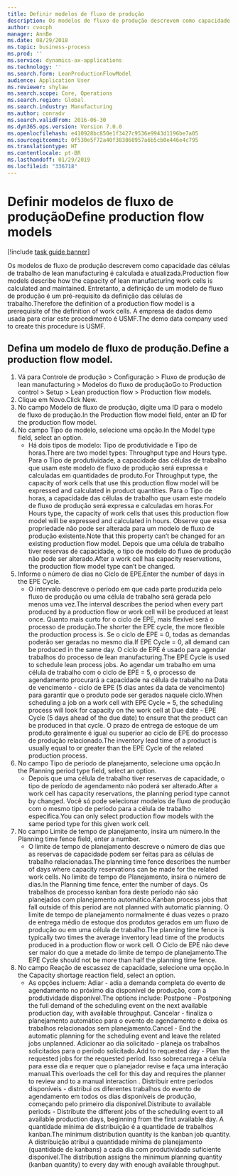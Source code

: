 ```yaml
---
title: Definir modelos de fluxo de produção
description: Os modelos de fluxo de produção descrevem como capacidade das células de trabalho de lean manufacturing é calculada e atualizada.
author: cvocph
manager: AnnBe
ms.date: 08/29/2018
ms.topic: business-process
ms.prod: ''
ms.service: dynamics-ax-applications
ms.technology: ''
ms.search.form: LeanProductionFlowModel
audience: Application User
ms.reviewer: shylaw
ms.search.scope: Core, Operations
ms.search.region: Global
ms.search.industry: Manufacturing
ms.author: conradv
ms.search.validFrom: 2016-06-30
ms.dyn365.ops.version: Version 7.0.0
ms.openlocfilehash: e410928bc850e1f3427c9536e9943d1196be7a05
ms.sourcegitcommit: 0f530e5f72a40f383868957a6b5cb0e446e4c795
ms.translationtype: HT
ms.contentlocale: pt-BR
ms.lasthandoff: 01/29/2019
ms.locfileid: "336718"
---
```

# <a name="define-production-flow-models"></a><span data-ttu-id="8800e-103">Definir modelos de fluxo de produção</span><span class="sxs-lookup"><span data-stu-id="8800e-103">Define production flow models</span></span>

[!include [task guide banner](../../includes/task-guide-banner.md)]

<span data-ttu-id="8800e-104">Os modelos de fluxo de produção descrevem como capacidade das células de trabalho de lean manufacturing é calculada e atualizada.</span><span class="sxs-lookup"><span data-stu-id="8800e-104">Production flow models describe how the capacity of lean manufacturing work cells is calculated and maintained.</span></span> <span data-ttu-id="8800e-105">Entretanto, a definição de um modelo de fluxo de produção é um pré-requisito da definição das células de trabalho.</span><span class="sxs-lookup"><span data-stu-id="8800e-105">Therefore the definition of a production flow model is a prerequisite of the definition of work cells.</span></span> <span data-ttu-id="8800e-106">A empresa de dados demo usada para criar este procedimento é USMF.</span><span class="sxs-lookup"><span data-stu-id="8800e-106">The demo data company used to create this procedure is USMF.</span></span>


## <a name="define-a-production-flow-model"></a><span data-ttu-id="8800e-107">Defina um modelo de fluxo de produção.</span><span class="sxs-lookup"><span data-stu-id="8800e-107">Define a production flow model.</span></span> 
1. <span data-ttu-id="8800e-108">Vá para Controle de produção > Configuração > Fluxo de produção de lean manufacturing > Modelos do fluxo de produção</span><span class="sxs-lookup"><span data-stu-id="8800e-108">Go to Production control > Setup > Lean production flow > Production flow models.</span></span>
2. <span data-ttu-id="8800e-109">Clique em Novo.</span><span class="sxs-lookup"><span data-stu-id="8800e-109">Click New.</span></span>
3. <span data-ttu-id="8800e-110">No campo Modelo de fluxo de produção, digite uma ID para o modelo de fluxo de produção.</span><span class="sxs-lookup"><span data-stu-id="8800e-110">In the Production flow model field, enter an ID for the production flow model.</span></span>
4. <span data-ttu-id="8800e-111">No campo Tipo de modelo, selecione uma opção.</span><span class="sxs-lookup"><span data-stu-id="8800e-111">In the Model type field, select an option.</span></span>
    * <span data-ttu-id="8800e-112">Há dois tipos de modelo: Tipo de produtividade e Tipo de horas.</span><span class="sxs-lookup"><span data-stu-id="8800e-112">There are two model types: Throughput type and Hours type.</span></span> <span data-ttu-id="8800e-113">Para o Tipo de produtividade, a capacidade das células de trabalho que usam este modelo de fluxo de produção será expressa e calculadas em quantidades de produto.</span><span class="sxs-lookup"><span data-stu-id="8800e-113">For Throughput type, the capacity of work cells that use this production flow model will be expressed and calculated in product quantities.</span></span> <span data-ttu-id="8800e-114">Para o Tipo de horas, a capacidade das células de trabalho que usam este modelo de fluxo de produção será expressa e calculadas em horas.</span><span class="sxs-lookup"><span data-stu-id="8800e-114">For Hours type, the capacity of work cells that uses this production flow model will be expressed and calculated in hours.</span></span> <span data-ttu-id="8800e-115">Observe que essa propriedade não pode ser alterada para um modelo de fluxo de produção existente.</span><span class="sxs-lookup"><span data-stu-id="8800e-115">Note that this property can’t be changed for an existing production flow model.</span></span> <span data-ttu-id="8800e-116">Depois que uma célula de trabalho tiver reservas de capacidade, o tipo de modelo do fluxo de produção não pode ser alterado.</span><span class="sxs-lookup"><span data-stu-id="8800e-116">After a work cell has capacity reservations, the production flow model type can’t be changed.</span></span>  
5. <span data-ttu-id="8800e-117">Informe o número de dias no Ciclo de EPE.</span><span class="sxs-lookup"><span data-stu-id="8800e-117">Enter the number of days in the EPE Cycle.</span></span>
    * <span data-ttu-id="8800e-118">O intervalo descreve o período em que cada parte produzida pelo fluxo de produção ou uma célula de trabalho será gerada pelo menos uma vez.</span><span class="sxs-lookup"><span data-stu-id="8800e-118">The interval describes the period when every part produced by a production flow or work cell will be produced at least once.</span></span> <span data-ttu-id="8800e-119">Quanto mais curto for o ciclo de EPE, mais flexível será o processo de produção.</span><span class="sxs-lookup"><span data-stu-id="8800e-119">The shorter the EPE cycle, the more flexible the production process is.</span></span> <span data-ttu-id="8800e-120">Se o ciclo de EPE = 0, todas as demandas poderão ser geradas no mesmo dia.</span><span class="sxs-lookup"><span data-stu-id="8800e-120">If EPE Cycle = 0, all demand can be produced in the same day.</span></span> <span data-ttu-id="8800e-121">O ciclo de EPE é usado para agendar trabalhos do processo de lean manufacturing.</span><span class="sxs-lookup"><span data-stu-id="8800e-121">The EPE Cycle is used to schedule lean process jobs.</span></span> <span data-ttu-id="8800e-122">Ao agendar um trabalho em uma célula de trabalho com o ciclo de EPE = 5, o processo de agendamento procurará a capacidade na célula de trabalho na Data de vencimento - ciclo de EPE (5 dias antes da data de vencimento) para garantir que o produto pode ser gerados naquele ciclo.</span><span class="sxs-lookup"><span data-stu-id="8800e-122">When scheduling a job on a work cell with EPE Cycle = 5, the scheduling process will look for capacity on the work cell at Due date - EPE Cycle (5 days ahead of the due date) to ensure that the product can be produced in that cycle.</span></span> <span data-ttu-id="8800e-123">O prazo de entrega de estoque de um produto geralmente é igual ou superior ao ciclo de EPE do processo de produção relacionado.</span><span class="sxs-lookup"><span data-stu-id="8800e-123">The inventory lead time of a product is usually equal to or greater than the EPE Cycle of the related production process.</span></span>  
6. <span data-ttu-id="8800e-124">No campo Tipo de período de planejamento, selecione uma opção.</span><span class="sxs-lookup"><span data-stu-id="8800e-124">In the Planning period type field, select an option.</span></span>
    * <span data-ttu-id="8800e-125">Depois que uma célula de trabalho tiver reservas de capacidade, o tipo de período de agendamento não poderá ser alterado.</span><span class="sxs-lookup"><span data-stu-id="8800e-125">After a work cell has capacity reservations, the planning period type cannot by changed.</span></span> <span data-ttu-id="8800e-126">Você só pode selecionar modelos de fluxo de produção com o mesmo tipo de período para a célula de trabalho específica.</span><span class="sxs-lookup"><span data-stu-id="8800e-126">You can only select production flow models with the same period type for this given work cell.</span></span>  
7. <span data-ttu-id="8800e-127">No campo Limite de tempo de planejamento, insira um número.</span><span class="sxs-lookup"><span data-stu-id="8800e-127">In the Planning time fence field, enter a number.</span></span>
    * <span data-ttu-id="8800e-128">O limite de tempo de planejamento descreve o número de dias que as reservas de capacidade podem ser feitas para as células de trabalho relacionadas.</span><span class="sxs-lookup"><span data-stu-id="8800e-128">The planning time fence describes the number of days where capacity reservations can be made for the related work cells.</span></span> <span data-ttu-id="8800e-129">No limite de tempo de Planejamento, insira o número de dias.</span><span class="sxs-lookup"><span data-stu-id="8800e-129">In the Planning time fence, enter the number of days.</span></span>   <span data-ttu-id="8800e-130">Os trabalhos de processo kanban fora deste período não são planejados com planejamento automático.</span><span class="sxs-lookup"><span data-stu-id="8800e-130">Kanban process jobs that fall outside of this period are not planned with automatic planning.</span></span> <span data-ttu-id="8800e-131">O limite de tempo de planejamento normalmente é duas vezes o prazo de entrega médio de estoque dos produtos gerados em um fluxo de produção ou em uma célula de trabalho.</span><span class="sxs-lookup"><span data-stu-id="8800e-131">The planning time fence is typically two times the average inventory lead time of the products produced in a production flow or work cell.</span></span> <span data-ttu-id="8800e-132">O Ciclo de EPE não deve ser maior do que a metade do limite de tempo de planejamento.</span><span class="sxs-lookup"><span data-stu-id="8800e-132">The EPE Cycle should not be more than half the planning time fence.</span></span>     
8. <span data-ttu-id="8800e-133">No campo Reação de escassez de capacidade, selecione uma opção.</span><span class="sxs-lookup"><span data-stu-id="8800e-133">In the Capacity shortage reaction field, select an option.</span></span>
    * <span data-ttu-id="8800e-134">As opções incluem: Adiar - adia a demanda completa do evento de agendamento no próximo dia disponível de produção, com a produtividade disponível.</span><span class="sxs-lookup"><span data-stu-id="8800e-134">The options include:   Postpone - Postponing the full demand of the scheduling event on the next available production day, with available throughput.</span></span> <span data-ttu-id="8800e-135">Cancelar - finaliza o planejamento automático para o evento de agendamento e deixa os trabalhos relacionados sem planejamento.</span><span class="sxs-lookup"><span data-stu-id="8800e-135">Cancel - End the automatic planning for the scheduling event and leave the related jobs unplanned.</span></span>   <span data-ttu-id="8800e-136">Adicionar ao dia solicitado - planeja os trabalhos solicitados para o período solicitado.</span><span class="sxs-lookup"><span data-stu-id="8800e-136">Add to requested day - Plan the requested jobs for the requested period.</span></span> <span data-ttu-id="8800e-137">Isso sobrecarrega a célula para esse dia e requer que o planejador revise e faça uma interação manual.</span><span class="sxs-lookup"><span data-stu-id="8800e-137">This overloads the cell for this day and requires the planner to review and to a manual interaction .</span></span>   <span data-ttu-id="8800e-138">Distribuir entre períodos disponíveis - distribui os diferentes trabalhos do evento de agendamento em todos os dias disponíveis de produção, começando pelo primeiro dia disponível.</span><span class="sxs-lookup"><span data-stu-id="8800e-138">Distribute to available periods - Distribute the different jobs of the scheduling event to all available production days, beginning from the first available day.</span></span> <span data-ttu-id="8800e-139">A quantidade mínima de distribuição é a quantidade de trabalhos kanban.</span><span class="sxs-lookup"><span data-stu-id="8800e-139">The minimum distribution quantity is the kanban job quantity.</span></span> <span data-ttu-id="8800e-140">A distribuição atribui a quantidade mínima de planejamento (quantidade de kanbans) a cada dia com produtividade suficiente disponível.</span><span class="sxs-lookup"><span data-stu-id="8800e-140">The distribution assigns the minimum planning quantity (kanban quantity) to every day with enough available throughput.</span></span>  

